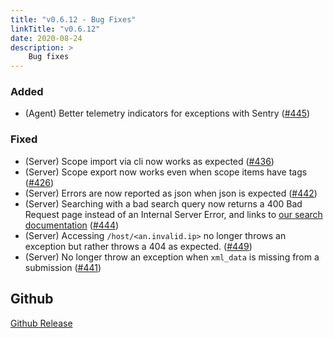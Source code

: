 ```yaml
---
title: "v0.6.12 - Bug Fixes"
linkTitle: "v0.6.12"
date: 2020-08-24
description: >
    Bug fixes
---
```


### Added

- (Agent) Better telemetry indicators for exceptions with Sentry ([#445](https://github.com/natlas/natlas/pull/445))

### Fixed

- (Server) Scope import via cli now works as expected ([#436](https://github.com/natlas/natlas/issues/436))
- (Server) Scope export now works even when scope items have tags ([#426](https://github.com/natlas/natlas/issues/426))
- (Server) Errors are now reported as json when json is expected ([#442](https://github.com/natlas/natlas/pull/442))
- (Server) Searching with a bad search query now returns a 400 Bad Request page instead of an Internal Server Error, and links to [our search documentation](https://natlas.github.io/docs/docs/tasks/searching-natlas/) ([#444](https://github.com/natlas/natlas/issues/444))
- (Server) Accessing `/host/<an.invalid.ip>` no longer throws an exception but rather throws a 404 as expected. ([#449](https://github.com/natlas/natlas/issues/449))
- (Server) No longer throw an exception when `xml_data` is missing from a submission ([#441](https://github.com/natlas/natlas/issues/441))


## Github

[Github Release](https://github.com/natlas/natlas/releases/tag/v0.6.12)
